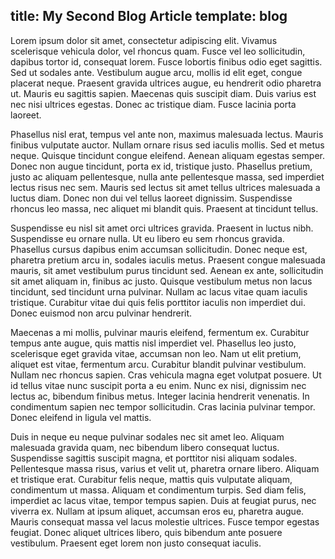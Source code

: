 title: My Second Blog Article
template: blog
---
Lorem ipsum dolor sit amet, consectetur adipiscing elit. Vivamus scelerisque vehicula dolor, vel rhoncus quam. Fusce vel leo sollicitudin, dapibus tortor id, consequat lorem. Fusce lobortis finibus odio eget sagittis. Sed ut sodales ante. Vestibulum augue arcu, mollis id elit eget, congue placerat neque. Praesent gravida ultrices augue, eu hendrerit odio pharetra ut. Mauris eu sagittis sapien. Maecenas quis suscipit diam. Duis varius est nec nisi ultrices egestas. Donec ac tristique diam. Fusce lacinia porta laoreet.

Phasellus nisl erat, tempus vel ante non, maximus malesuada lectus. Mauris finibus vulputate auctor. Nullam ornare risus sed iaculis mollis. Sed et metus neque. Quisque tincidunt congue eleifend. Aenean aliquam egestas semper. Donec non augue tincidunt, porta ex id, tristique justo. Phasellus pretium, justo ac aliquam pellentesque, nulla ante pellentesque massa, sed imperdiet lectus risus nec sem. Mauris sed lectus sit amet tellus ultrices malesuada a luctus diam. Donec non dui vel tellus laoreet dignissim. Suspendisse rhoncus leo massa, nec aliquet mi blandit quis. Praesent at tincidunt tellus.

Suspendisse eu nisl sit amet orci ultrices gravida. Praesent in luctus nibh. Suspendisse eu ornare nulla. Ut eu libero eu sem rhoncus gravida. Phasellus cursus dapibus enim accumsan sollicitudin. Donec neque est, pharetra pretium arcu in, sodales iaculis metus. Praesent congue malesuada mauris, sit amet vestibulum purus tincidunt sed. Aenean ex ante, sollicitudin sit amet aliquam in, finibus ac justo. Quisque vestibulum metus non lacus tincidunt, sed tincidunt urna pulvinar. Nullam ac lacus vitae quam iaculis tristique. Curabitur vitae dui quis felis porttitor iaculis non imperdiet dui. Donec euismod non arcu pulvinar hendrerit.

Maecenas a mi mollis, pulvinar mauris eleifend, fermentum ex. Curabitur tempus ante augue, quis mattis nisl imperdiet vel. Phasellus leo justo, scelerisque eget gravida vitae, accumsan non leo. Nam ut elit pretium, aliquet est vitae, fermentum arcu. Curabitur blandit pulvinar vestibulum. Nullam nec rhoncus sapien. Cras vehicula magna eget volutpat posuere. Ut id tellus vitae nunc suscipit porta a eu enim. Nunc ex nisi, dignissim nec lectus ac, bibendum finibus metus. Integer lacinia hendrerit venenatis. In condimentum sapien nec tempor sollicitudin. Cras lacinia pulvinar tempor. Donec eleifend in ligula vel mattis.

Duis in neque eu neque pulvinar sodales nec sit amet leo. Aliquam malesuada gravida quam, nec bibendum libero consequat luctus. Suspendisse sagittis suscipit magna, et porttitor nisi aliquam sodales. Pellentesque massa risus, varius et velit ut, pharetra ornare libero. Aliquam et tristique erat. Curabitur felis neque, mattis quis vulputate aliquam, condimentum ut massa. Aliquam et condimentum turpis. Sed diam felis, imperdiet ac lacus vitae, tempor tempus sapien. Duis at feugiat purus, nec viverra ex. Nullam at ipsum aliquet, accumsan eros eu, pharetra augue. Mauris consequat massa vel lacus molestie ultrices. Fusce tempor egestas feugiat. Donec aliquet ultrices libero, quis bibendum ante posuere vestibulum. Praesent eget lorem non justo consequat iaculis.
